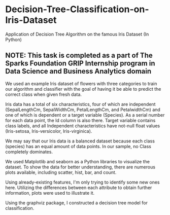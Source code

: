 # Decision-Tree-Classification-on-Iris-Dataset
Application of Decision Tree Algorithm on the famous Iris Dataset (In Python)

## NOTE: This task is completed as a part of The Sparks Foundation GRIP Internship program in Data Science and Business Analytics domain

We used an example Iris dataset of flowers with three categories to train our algorithm and classifier with the goal of having it be able to predict the correct class when given fresh data.

Iris data has a total of six characteristics, four of which are independent (SepalLengthCm, SepalWidthCm, PetalLengthCm, and PetalwidthCm) and one of which is dependent or a target variable (Species). As a serial number for each data point, the Id column is also there. Target variable contains class labels, and all Independent characteristics have not-null float values (Iris-setosa, Iris-versicolor, Iris-virginica).

We may say that our Iris data is a balanced dataset because each class (species) has an equal amount of data points. In our sample, no Class completely dominates.

We used Matplotlib and seaborn as a Python libraries to visualize the dataset. To show the data for better understanding, there are numerous plots available, including scatter, hist, bar, and count.

Using already-existing features, I'm only trying to identify some new ones here. Utilizing the differences between each attribute to obtain further information, plots were used to illustrate it.

Using the graphviz package, I constructed a decision tree model for classification.
